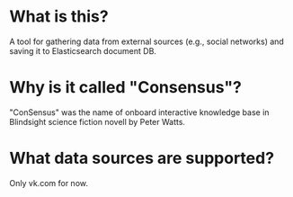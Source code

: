 # What is this?

A tool for gathering data from external sources (e.g., social networks) and saving it to Elasticsearch document DB.

# Why is it called "Consensus"?

"ConSensus" was the name of onboard interactive knowledge base in Blindsight science fiction novell by Peter Watts.

# What data sources are supported?

Only vk.com for now.

